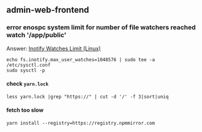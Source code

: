 ## admin-web-frontend

### error enospc system limit for number of file watchers reached watch '/app/public'

Answer: [Inotify Watches Limit (Linux)](https://intellij-support.jetbrains.com/hc/en-us/articles/15268113529362-Inotify-Watches-Limit-Linux)

```
echo fs.inotify.max_user_watches=1048576 | sudo tee -a /etc/sysctl.conf
sudo sysctl -p
```

#### check `yarn.lock`

```shell
less yarn.lock |grep "https://" | cut -d '/' -f 3|sort|uniq
```

#### fetch too slow

```
yarn install --registry=https://registry.npmmirror.com
```

